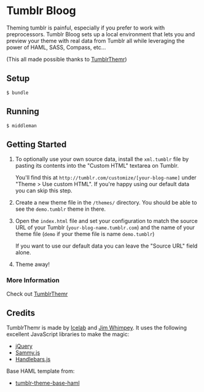 # Tumblr Bloog

Theming tumblr is painful, especially if you prefer to work with preprocessors.
Tumblr Bloog sets up a local environment that lets you and preview your theme
with real data from Tumblr all while leveraging the power of HAML, SASS,
Compass, etc...

(This all made possible thanks to [TumblrThemr](http://tumblrthemr.icelab.com.au/))

## Setup

```
$ bundle
```

## Running
```
$ middleman
```

## Getting Started

1. To optionally use your own source data, install the `xml.tumblr` file by pasting its contents into the "Custom HTML" textarea on Tumblr.

   You'll find this at `http://tumblr.com/customize/[your-blog-name]` under "Theme > Use custom HTML". If you're happy using our default data you can skip this step.

2. Create a new theme file in the `/themes/` directory. You should be able to see the `demo.tumblr` theme in there.

3. Open the `index.html` file and set your configuration to match the source URL of your Tumblr (`your-blog-name.tumblr.com`) and the name of your theme file (`demo` if your theme file is name `demo.tumblr`)

   If you want to use our default data you can leave the "Source URL" field alone.

4. Theme away!


### More Information

Check out [TumblrThemr](http://tumblrthemr.icelab.com.au/)



## Credits

TumblrThemr is made by [Icelab](http://icelab.com.au/) and [Jim Whimpey](http://jimwhimpey.com/). It uses the following excellent JavaScript libraries to make the magic:

* [jQuery](http://jquery.com/)
* [Sammy.js](http://sammyjs.org/)
* [Handlebars.js](https://github.com/wycats/handlebars.js)

Base HAML template from:
* [tumblr-theme-base-haml](https://github.com/jenmyers/tumblr-theme-base-haml)
